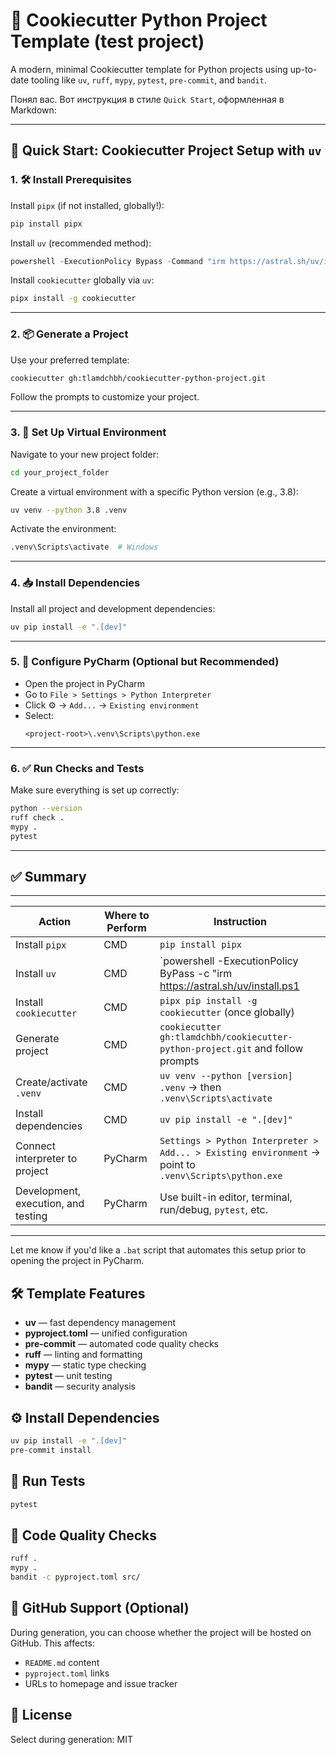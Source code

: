 # 🧪 Cookiecutter Python Project Template (test project)

A modern, minimal Cookiecutter template for Python projects using up-to-date tooling like `uv`, `ruff`, `mypy`,
`pytest`, `pre-commit`, and `bandit`.

Понял вас. Вот инструкция в стиле `Quick Start`, оформленная в Markdown:

---

## 🚀 Quick Start: Cookiecutter Project Setup with `uv`

### 1. 🛠 Install Prerequisites

Install `pipx` (if not installed, globally!):

```bash
pip install pipx
```

Install `uv` (recommended method):

```powershell
powershell -ExecutionPolicy Bypass -Command "irm https://astral.sh/uv/install.ps1 | iex"
```

Install `cookiecutter` globally via `uv`:

```bash
pipx install -g cookiecutter
```

---

### 2. 📦 Generate a Project

Use your preferred template:

```bash
cookiecutter gh:tlamdchbh/cookiecutter-python-project.git
```

Follow the prompts to customize your project.

---

### 3. 🧱 Set Up Virtual Environment

Navigate to your new project folder:

```bash
cd your_project_folder
```

Create a virtual environment with a specific Python version (e.g., 3.8):

```bash
uv venv --python 3.8 .venv
```

Activate the environment:

```bash
.venv\Scripts\activate  # Windows
```

---

### 4. 📥 Install Dependencies

Install all project and development dependencies:

```bash
uv pip install -e ".[dev]"
```

---

### 5. 🧠 Configure PyCharm (Optional but Recommended)

- Open the project in PyCharm
- Go to `File > Settings > Python Interpreter`
- Click ⚙ → `Add...` → `Existing environment`
- Select:  
  ```
  <project-root>\.venv\Scripts\python.exe
  ```

---

### 6. ✅ Run Checks and Tests

Make sure everything is set up correctly:

```bash
python --version
ruff check .
mypy .
pytest
```

---

## ✅ Summary

---

| Action                             | Where to Perform | Instruction                                                                                          |
|------------------------------------|------------------|------------------------------------------------------------------------------------------------------|
| Install `pipx`                     | CMD              | `pip install pipx`                                                                                   |
| Install `uv`        | CMD              | `powershell -ExecutionPolicy ByPass -c "irm https://astral.sh/uv/install.ps1                         | iex"` (once globally)                                                    |
| Install `cookiecutter`       | CMD              | `pipx pip install -g cookiecutter` (once globally)                                                   |
| Generate project                   | CMD              | `cookiecutter gh:tlamdchbh/cookiecutter-python-project.git` and follow prompts                       |
| Create/activate `.venv`            | CMD              | `uv venv --python [version] .venv` → then `.venv\Scripts\activate`                                 |
| Install dependencies               | CMD              | `uv pip install -e ".[dev]"`                                                                         |
| Connect interpreter to project     | PyCharm          | `Settings > Python Interpreter > Add... > Existing environment` → point to `.venv\Scripts\python.exe` |
| Development, execution, and testing | PyCharm          | Use built-in editor, terminal, run/debug, `pytest`, etc.                                             |

---

Let me know if you'd like a `.bat` script that automates this setup prior to opening the project in PyCharm.

## 🛠️ Template Features

- **uv** — fast dependency management
- **pyproject.toml** — unified configuration
- **pre-commit** — automated code quality checks
- **ruff** — linting and formatting
- **mypy** — static type checking
- **pytest** — unit testing
- **bandit** — security analysis

## ⚙️ Install Dependencies

```bash
uv pip install -e ".[dev]"
pre-commit install
```

## 🧪 Run Tests

```bash
pytest
```

## 🧹 Code Quality Checks

```bash
ruff .
mypy .
bandit -c pyproject.toml src/
```

## 🔐 GitHub Support (Optional)

During generation, you can choose whether the project will be hosted on GitHub. This affects:

- `README.md` content
- `pyproject.toml` links
- URLs to homepage and issue tracker

## 📝 License

Select during generation: MIT
